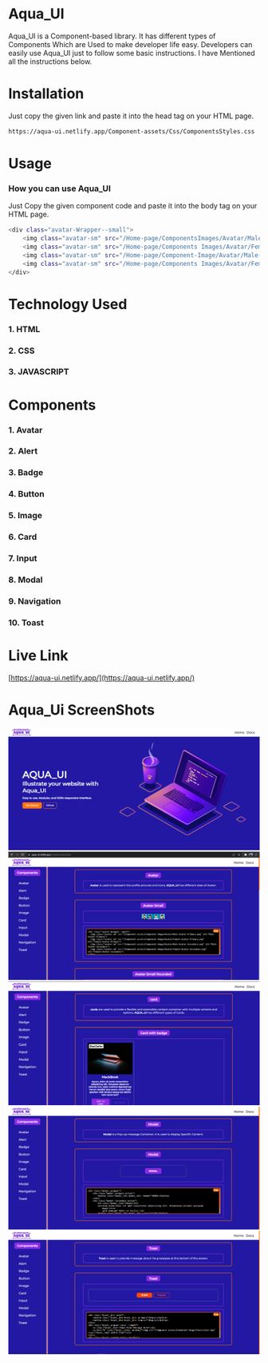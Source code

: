 # Aqua_UI

Aqua_UI is a Component-based library. It has different types of Components Which are Used to make developer life easy. Developers can easily use Aqua_UI just to follow some basic instructions. I have Mentioned all the instructions below.

# Installation
Just copy the given link and paste it into the head tag on your HTML page.

```bash
https://aqua-ui.netlify.app/Component-assets/Css/ComponentsStyles.css
```

# Usage
### How you can use Aqua_UI

Just Copy the given component code and paste it into the body tag on your HTML page.

```bash
<div class="avatar-Wrapper--small">
    <img class="avatar-sm" src="/Home-page/ComponentsImages/Avatar/Male-Avatar-Primary.png" alt="Male-Avatar-Primary">
    <img class="avatar-sm" src="/Home-page/Components Images/Avatar/Female-Avatar-Primary.png" alt="Female-Avatar-Primary">
    <img class="avatar-sm" src="/Home-page/Component-Image/Avatar/Male-Avatar-Secondary.png" alt="Male-Avatar-Secondary">
    <img class="avatar-sm" src="/Home-page/Components Images/Avatar/Female-Avatar-Secondary.png" alt="Female-Avatar-secondary">
</div>
```

# Technology Used
### 1. HTML
### 2. CSS
### 3. JAVASCRIPT

# Components
### 1.  Avatar
### 2.  Alert
### 3.  Badge
### 4.  Button
### 5.  Image
### 6.  Card
### 7.  Input
### 8.  Modal
### 9.  Navigation
### 10. Toast

# Live Link
[https://aqua-ui.netlify.app/](https://aqua-ui.netlify.app/)

# Aqua_Ui ScreenShots
![Home-Page](/Home-Page/images/Markdown-Image/Home-Page.png)
![Document-page](/Home-Page/images/Markdown-Image/Documentation.png)
![Card-Page](/Home-Page/images/Markdown-Image/Card-Component.png)
![Modal-Page](/Home-Page/images/Markdown-Image/Modal-Component.png)
![Toast-Page](/Home-Page/images/Markdown-Image/Toast-Component.png)